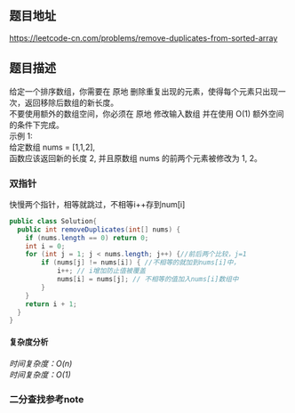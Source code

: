 ## 题目地址
https://leetcode-cn.com/problems/remove-duplicates-from-sorted-array
## 题目描述
给定一个排序数组，你需要在 原地 删除重复出现的元素，使得每个元素只出现一次，返回移除后数组的新长度。  
不要使用额外的数组空间，你必须在 原地 修改输入数组 并在使用 O(1) 额外空间的条件下完成。  
示例 1:  
给定数组 nums = [1,1,2],   
函数应该返回新的长度 2, 并且原数组 nums 的前两个元素被修改为 1, 2。  

### 双指针
快慢两个指针，相等就跳过，不相等i++存到num[i]
```java
public class Solution{
  public int removeDuplicates(int[] nums) {
    if (nums.length == 0) return 0;
    int i = 0;
    for (int j = 1; j < nums.length; j++) {//前后两个比较，j=1
        if (nums[j] != nums[i]) { //不相等的就加到nums[i]中，
            i++; // i增加防止值被覆盖
            nums[i] = nums[j]; // 不相等的值加入nums[i]数组中
        }
    }
    return i + 1;
  }
}
```
#### 复杂度分析
*时间复杂度：O(n)  
时间复杂度：O(1)*

### 二分查找参考note
